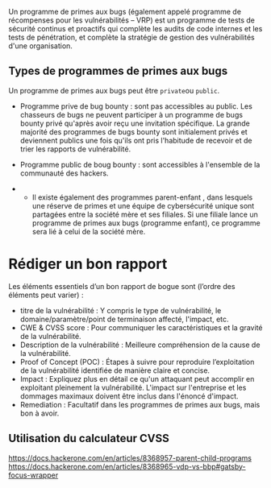 Un programme de primes aux bugs (également appelé programme de récompenses pour les vulnérabilités – VRP) est un programme de tests de sécurité continus et proactifs qui complète les audits de code internes et les tests de pénétration, et complète la stratégie de gestion des vulnérabilités d'une organisation.

## Types de programmes de primes aux bugs

Un programme de primes aux bugs peut être `private`ou `public`.
- Programme prive de bug bounty : sont pas accessibles au public. Les chasseurs de bugs ne peuvent participer à un programme de bugs bounty privé qu'après avoir reçu une invitation spécifique. La grande majorité des programmes de bugs bounty sont initialement privés et deviennent publics une fois qu'ils ont pris l'habitude de recevoir et de trier les rapports de vulnérabilité.

- Programme public de boug bounty : sont accessibles à l'ensemble de la communauté des hackers.
- - Il existe également des programmes parent-enfant , dans lesquels une réserve de primes et une équipe de cybersécurité unique sont partagées entre la société mère et ses filiales. Si une filiale lance un programme de primes aux bugs (programme enfant), ce programme sera lié à celui de la société mère.

# Rédiger un bon rapport

Les éléments essentiels d’un bon rapport de bogue sont (l’ordre des éléments peut varier) :
- titre de la vulnérabilité : Y compris le type de vulnérabilité, le domaine/paramètre/point de terminaison affecté, l'impact, etc.
- CWE & CVSS score : Pour communiquer les caractéristiques et la gravité de la vulnérabilité.
- Description de la vulnérabilité : Meilleure compréhension de la cause de la vulnérabilité.
- Proof of Concept (POC) : Étapes à suivre pour reproduire l’exploitation de la vulnérabilité identifiée de manière claire et concise.
- Impact : Expliquez plus en détail ce qu'un attaquant peut accomplir en exploitant pleinement la vulnérabilité. L'impact sur l'entreprise et les dommages maximaux doivent être inclus dans l'énoncé d'impact.
- Remediation : Facultatif dans les programmes de primes aux bugs, mais bon à avoir.

## Utilisation du calculateur CVSS














https://docs.hackerone.com/en/articles/8368957-parent-child-programs
https://docs.hackerone.com/en/articles/8368965-vdp-vs-bbp#gatsby-focus-wrapper
